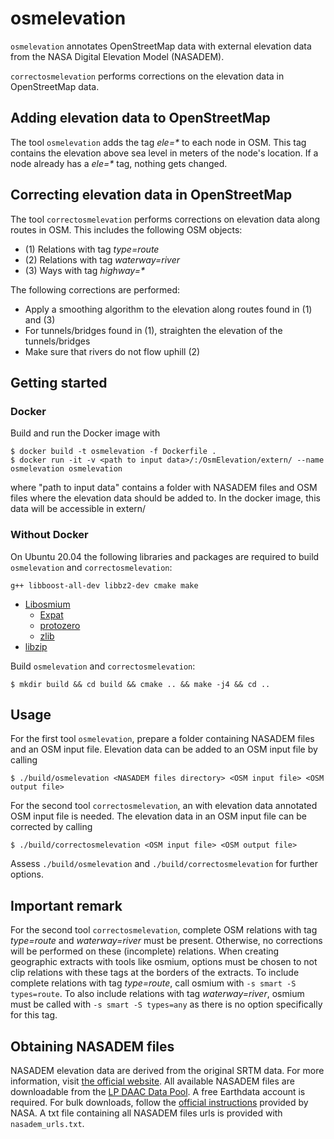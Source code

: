 # osmelevation
`osmelevation` annotates OpenStreetMap data with external elevation data from the NASA Digital Elevation Model (NASADEM).

`correctosmelevation` performs corrections on the elevation data in OpenStreetMap data.

## Adding elevation data to OpenStreetMap
The tool `osmelevation` adds the tag _ele=*_ to each node in OSM. This tag contains the elevation above sea level in meters of the node's location. If a node already has a _ele=*_ tag, nothing gets changed.

## Correcting elevation data in OpenStreetMap
The tool `correctosmelevation` performs corrections on elevation data along routes in OSM. This includes the following OSM objects:
+ (1) Relations with tag _type=route_
+ (2) Relations with tag _waterway=river_
+ (3) Ways with tag _highway=*_

The following corrections are performed:
+ Apply a smoothing algorithm to the elevation along routes found in (1) and (3)
+ For tunnels/bridges found in (1), straighten the elevation of the tunnels/bridges
+ Make sure that rivers do not flow uphill (2)

## Getting started

### Docker

Build and run the Docker image with
```
$ docker build -t osmelevation -f Dockerfile .
$ docker run -it -v <path to input data>/:/OsmElevation/extern/ --name osmelevation osmelevation
```

where "path to input data" contains a folder with NASADEM files and OSM files where the elevation data should be added to.
In the docker image, this data will be accessible in extern/

### Without Docker

On Ubuntu 20.04 the following libraries and packages are required to build `osmelevation` and `correctosmelevation`:
```
g++ libboost-all-dev libbz2-dev cmake make
```
+ [Libosmium](https://osmcode.org/libosmium/)
	+ [Expat](https://github.com/libexpat/libexpat)
	+ [protozero](https://github.com/mapbox/protozero)
	+ [zlib](https://www.zlib.net/)
+ [libzip](https://libzip.org/)

Build `osmelevation` and `correctosmelevation`:
```
$ mkdir build && cd build && cmake .. && make -j4 && cd ..
```

## Usage

For the first tool `osmelevation`, prepare a folder containing NASADEM files and an OSM input file.
Elevation data can be added to an OSM input file by calling
```
$ ./build/osmelevation <NASADEM files directory> <OSM input file> <OSM output file>
```

For the second tool `correctosmelevation`, an with elevation data annotated OSM input file is needed.
The elevation data in an OSM input file can be corrected by calling
```
$ ./build/correctosmelevation <OSM input file> <OSM output file>
```

Assess `./build/osmelevation` and `./build/correctosmelevation` for further options.

## Important remark

For the second tool `correctosmelevation`, complete OSM relations with tag _type=route_ and _waterway=river_ must be present.
Otherwise, no corrections will be performed on these (incomplete) relations.
When creating geographic extracts with tools like osmium, options must be chosen to not clip relations with these tags at the borders of the extracts.
To include complete relations with tag _type=route_, call osmium with `-s smart -S types=route`. To also include relations with tag _waterway=river_, osmium must be called with `-s smart -S types=any` as there is no option specifically for this tag.

## Obtaining NASADEM files

NASADEM elevation data are derived from the original SRTM data. For more information, visit [the official website](https://lpdaac.usgs.gov/products/nasadem_hgtv001/).
All available NASADEM files are downloadable from the [LP DAAC Data Pool](https://e4ftl01.cr.usgs.gov/MEASURES/NASADEM_HGT.001/2000.02.11/).
A free Earthdata account is required. For bulk downloads, follow the [official instructions](https://disc.gsfc.nasa.gov/data-access) provided by NASA.
A txt file containing all NASADEM files urls is provided with `nasadem_urls.txt`.
